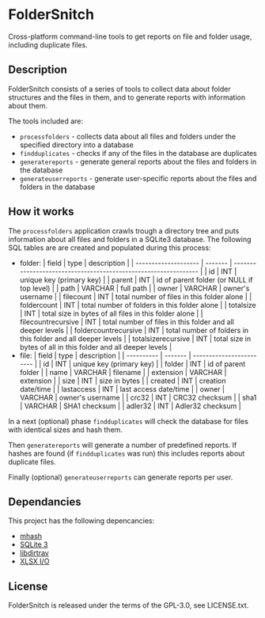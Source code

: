 FolderSnitch
============
Cross-platform command-line tools to get reports on file and folder usage, including duplicate files.

Description
-----------
FolderSnitch consists of a series of tools to collect data about folder structures and the files in them, and to generate reports with information about them.

The tools included are:
- `processfolders` - collects data about all files and folders under the specified directory into a database
- `findduplicates` - checks if any of the files in the database are duplicates
- `generatereports` - generate general reports about the files and folders in the database
- `generateuserreports` - generate user-specific reports about the files and folders in the database

How it works
------------
The `processfolders` application crawls trough a directory tree and puts information about all files and folders in a SQLite3 database.
The following SQL tables are are created and populated during this process:
- folder:
    | field                | type    | description                                                     |
    | -------------------- | ------- | --------------------------------------------------------------- |
    | id                   | INT     | unique key (primary key)                                        |
    | parent               | INT     | id of parent folder (or NULL if top level)                      |
    | path                 | VARCHAR | full path                                                       |
    | owner                | VARCHAR | owner's username                                                |
    | filecount            | INT     | total number of files in this folder alone                      |
    | foldercount          | INT     | total number of folders in this folder alone                    |
    | totalsize            | INT     | total size in bytes of all files in this folder alone           |
    | filecountrecursive   | INT     | total number of files in this folder and all deeper levels      |
    | foldercountrecursive | INT     | total number of folders in this folder and all deeper levels    |
    | totalsizerecursive   | INT     | total size in bytes of all in this folder and all deeper levels |
- file:
    | field      | type    | description              |
    | ---------- | ------- | ------------------------ |
    | id         | INT     | unique key (primary key) |
    | folder     | INT     | id of parent folder      |
    | name       | VARCHAR | filename                 |
    | extension  | VARCHAR | extension                |
    | size       | INT     | size in bytes            |
    | created    | INT     | creation date/time       |
    | lastaccess | INT     | last access date/time    |
    | owner      | VARCHAR | owner's username         |
    | crc32      | INT     | CRC32 checksum           |
    | sha1       | VARCHAR | SHA1 checksum            |
    | adler32    | INT     | Adler32 checksum         |

In a next (optional) phase `findduplicates` will check the database for files with identical sizes and hash them.

Then `generatereports` will generate a number of predefined reports.
If hashes are found (if `findduplicates` was run) this includes reports about duplicate files.

Finally (optional) `generateuserreports` can generate reports per user.

Dependancies
------------
This project has the following depencancies:
- [mhash](http://mhash.sourceforge.net/)
- [SQLite 3](http://www.sqlite.org/)
- [libdirtrav](https://github.com/brechtsanders/libdirtrav/)
- [XLSX I/O](http://brechtsanders.github.io/xlsxio/)

License
-------
FolderSnitch is released under the terms of the GPL-3.0, see LICENSE.txt.
